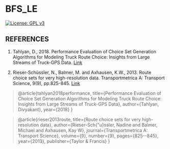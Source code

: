 # BFS_LE
[![License: GPL v3](https://img.shields.io/badge/License-GPLv3-blue.svg)](https://www.gnu.org/licenses/gpl-3.0)
## REFERENCES 

1. Tahlyan, D., 2018. Performance Evaluation of Choice Set Generation Algorithms for Modeling Truck Route Choice: Insights from Large Streams of Truck-GPS Data. [Link](https://scholarcommons.usf.edu/etd/7649/)

2. Rieser-Schüssler, N., Balmer, M. and Axhausen, K.W., 2013. Route choice sets for very high-resolution data. Transportmetrica A: Transport Science, 9(9), pp.825-845. [Link](https://www.tandfonline.com/doi/full/10.1080/18128602.2012.671383)


> @article{tahlyan2018performance,
  title={Performance Evaluation of Choice Set Generation Algorithms for Modeling Truck Route Choice: Insights from Large Streams of Truck-GPS Data},
  author={Tahlyan, Divyakant},
  year={2018}
}


> @article{rieser2013route,
  title={Route choice sets for very high-resolution data},
  author={Rieser-Sch{\"u}ssler, Nadine and Balmer, Michael and Axhausen, Kay W},
  journal={Transportmetrica A: Transport Science},
  volume={9},
  number={9},
  pages={825--845},
  year={2013},
  publisher={Taylor \& Francis}
}
